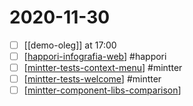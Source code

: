 # 2020-11-30

- [ ] [[demo-oleg]] at 17:00
- [ ] [[happori-infografia-web]] #happori
- [ ] [[mintter-tests-context-menu]] #mintter
- [ ] [[mintter-tests-welcome]] #mintter
- [ ] [[mintter-component-libs-comparison]]

[//begin]: # "Autogenerated link references for markdown compatibility"
[happori-infografia-web]: ../happori-infografia-web "Infografia Web Happori"
[mintter-tests-context-menu]: mintter-tests-context-menu "Mintter Tests Context Menu"
[mintter-tests-welcome]: mintter-tests-welcome "Mintter Tests Welcome"
[mintter-component-libs-comparison]: mintter-component-libs-comparison "Mintter Component Libs Comparison"
[//end]: # "Autogenerated link references"
